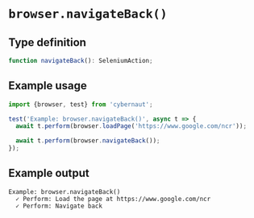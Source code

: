 # `browser.navigateBack()`

## Type definition

```ts
function navigateBack(): SeleniumAction;
```

## Example usage

```ts
import {browser, test} from 'cybernaut';

test('Example: browser.navigateBack()', async t => {
  await t.perform(browser.loadPage('https://www.google.com/ncr'));

  await t.perform(browser.navigateBack());
});
```

## Example output

```fundamental
Example: browser.navigateBack()
  ✓ Perform: Load the page at https://www.google.com/ncr
  ✓ Perform: Navigate back
```
